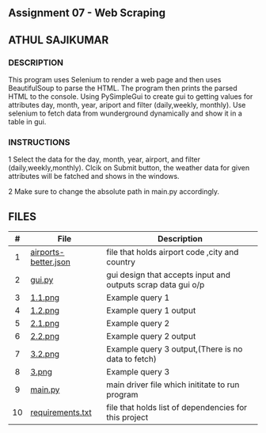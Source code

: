 ## Assignment 07 - Web Scraping
## ATHUL SAJIKUMAR
### DESCRIPTION
This program uses Selenium to render a web page and then uses BeautifulSoup to parse the HTML.
The program then prints the parsed HTML to the console.
Using PySimpleGui to create gui to getting values for attributes day, month, year, ariport and filter (daily,weekly, monthly). Use selenium to fetch data from wunderground dynamically  and show it in a table in gui.

### INSTRUCTIONS
1 Select the data for  the  day, month, year, airport, and filter (daily,weekly,monthly). Clcik on Submit button, the weather data for given attributes will be fatched and shows in the windows.

2 Make sure to change the absolute path in main.py accordingly.


## FILES
|   #   | File            | Description                                        |
| :---: | --------------- | -------------------------------------------------- |
|   1   | [airports-better.json]( https://github.com/ATHUL107/4883-SoftwareTools-Sajikumar/blob/main/Assignments/A07/airports-better.json) | file that holds airport code ,city and country   |
|   2   | [gui.py](https://github.com/ATHUL107/4883-SoftwareTools-Sajikumar/blob/main/Assignments/A07/gui.py)|gui design that accepts input and outputs scrap data gui o/p|
|   3   |[1.1.png](https://github.com/ATHUL107/4883-SoftwareTools-Sajikumar/blob/main/Assignments/A07/1.1.PNG)| Example query 1|
|   4   |[1.2.png](https://github.com/ATHUL107/4883-SoftwareTools-Sajikumar/blob/main/Assignments/A07/1.2.PNG)|Example query 1 output|
|   5   |[2.1.png](https://github.com/ATHUL107/4883-SoftwareTools-Sajikumar/blob/main/Assignments/A07/2.1.PNG)|Example query 2| 
|   6   |    [2.2.png](https://github.com/ATHUL107/4883-SoftwareTools-Sajikumar/blob/main/Assignments/A07/2.2.PNG)  |Example query 2 output|
|   7   |    [3.2.png](https://github.com/ATHUL107/4883-SoftwareTools-Sajikumar/blob/main/Assignments/A07/3.2.PNG)  |Example query 3 output,(There is no data to fetch)|
|   8   |    [3.png](https://github.com/ATHUL107/4883-SoftwareTools-Sajikumar/blob/main/Assignments/A07/3.PNG)    |Example query 3 |
|   9   |  [main.py](https://github.com/ATHUL107/4883-SoftwareTools-Sajikumar/blob/main/Assignments/A07/main.py)    | main driver file which inititate to run program    |
|   10  | [requirements.txt](https://github.com/ATHUL107/4883-SoftwareTools-Sajikumar/blob/main/Assignments/A07/requirements.txt)   | file that holds list of dependencies for this project   |


